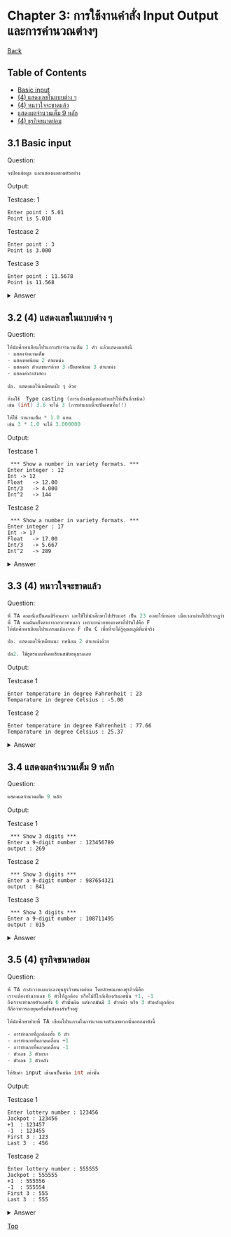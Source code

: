 # Chapter 3: การใช้งานคำสั่ง Input Output และการคำนวณต่างๆ

[Back](../README.md)

## Table of Contents

- [Basic input](#31-basic-input)
- [(4) แสดงเลขในแบบต่าง ๆ](#32-4-แสดงเลขในแบบต่าง-ๆ)
- [(4) หนาวใจจะขาดแล้ว](#33-4-หนาวใจจะขาดแล้ว)
- [แสดงผลจำนวนเต็ม 9 หลัก](#34-แสดงผลจำนวนเต็ม-9-หลัก)
- [(4) ธุรกิจขนาดย่อม](#35-4-ธุรกิจขนาดย่อม)

## 3.1 Basic input

Question:

```c
จงป้อนข้อมูล และแสดงผลตามตัวอย่าง
```

Output:

Testcase: 1

```
Enter point : 5.01
Point is 5.010
```

Testcase 2

```
Enter point : 3
Point is 3.000
```

Testcase 3

```
Enter point : 11.5678
Point is 11.568
```

<details>
<summary>Answer</summary>

[View](/Chapter%203/3-1.c)

```c
#include <stdio.h>

int main() {
  float num;
  printf("Enter point : ");
  scanf("%f", &num);
  printf("Point is %.3f", num);

  return 0;
}
```

</details>

## 3.2 (4) แสดงเลขในแบบต่าง ๆ

Question:

```c
ให้นักศึกษาเขียนโปรแกรมรับจำนวนเต็ม 1 ตัว แล้วแสดงผลดังนี้
- แสดงจำนวนเต็ม
- แสดงทศนิยม 2 ตำแหน่ง
- แสดงค่า ตัวเลขหารด้วย 3 เป็นทศนิยม 3 ตำแหน่ง
- แสดงค่ากำลังสอง

ปล. แสดงผลให้เหมือนเป๊ะ ๆ ด้วย

ห้ามใช้  Type casting (การแปลงชนิดของตัวแปรให้เป็นอีกชนิด)
เช่น (int) 3.6 จะได้ 3 (การทำแบบนี้จะปัดเศษทิ้ง!!)

ให้ใช้ จำนวนเต็ม * 1.0 แทน
เช่น 3 * 1.0 จะได้ 3.000000
```

Output:

Testcase 1

```
 *** Show a number in variety formats. ***
Enter integer : 12
Int	-> 12
Float	-> 12.00
Int/3	-> 4.000
Int^2	-> 144
```

Testcase 2

```
 *** Show a number in variety formats. ***
Enter integer : 17
Int	-> 17
Float	-> 17.00
Int/3	-> 5.667
Int^2	-> 289
```

<details>
<summary>Answer</summary>

[View](/Chapter%203/3-2.c)

```c
#include <stdio.h>

int main() {
  int num;
  printf(" *** Show a number in variety formats. ***\n");
  printf("Enter integer : ");
  scanf("%d", &num);
  printf("Int\t-> %d\n", num);
  printf("Float\t-> %.2f\n", num * 1.0);
  printf("Int/3\t-> %.3f\n", num / 3.0);
  printf("Int^2\t-> %d\n", num * num);

  return 0;
}
```

</details>

## 3.3 (4) หนาวใจจะขาดแล้ว

Question:

```c
พี่ TA คนหนึ่งเป็นคนขี้ร้อนมาก เลยใช้ให้นักศึกษาไปปรับแอร์ เป็น 23 องศาให้หน่อย เมื่อเวลาผ่านไปปรากฎว่า
พี่ TA คนนั้นแข็งตายจากอากาศหนาว เพราะหน่วยขององศาที่ปรับไปคือ F
ให้นักศึกษาเขียนโปรแกรมแปลงจาก F เป็น C เพื่อที่จะได้รู้อุณหภูมิที่แท้จริง

ปล. แสดงผลให้เหมือนนะ ทศนิยม 2 ตำแหน่งด้วย

ปล2. ใช้สูตรแบบที่เคยเรียนสมัยอนุบาลเลย
```

Output:

Testcase 1

```
Enter temperature in degree Fahrenheit : 23
Temparature in degree Celsius : -5.00
```

Testcase 2

```
Enter temperature in degree Fahrenheit : 77.66
Temparature in degree Celsius : 25.37
```

<details>
<summary>Answer</summary>

[View](/Chapter%203/3-3.c)

```c
#include <stdio.h>

int main() {
  float fahrenheit;
  printf("Enter temperature in degree Fahrenheit : ");
  scanf("%f", &fahrenheit);
  printf("Temparature in degree Celsius : %.2f", (fahrenheit - 32) * 5 / 9);

  return 0;
}
```

</details>

## 3.4 แสดงผลจำนวนเต็ม 9 หลัก

Question:

```c
แสดงผลจำนวนเต็ม 9 หลัก
```

Output:

Testcase 1

```
 *** Show 3 digits ***
Enter a 9-digit number : 123456789
output : 269
```

Testcase 2

```
 *** Show 3 digits ***
Enter a 9-digit number : 987654321
output : 841
```

Testcase 3

```
 *** Show 3 digits ***
Enter a 9-digit number : 108711495
output : 015
```

<details>
<summary>Answer</summary>

[View](/Chapter%203/3-4.c)

```c
#include <stdio.h>

int main() {
  char digi[10];
  printf(" *** Show 3 digits ***\n");
  printf("Enter a 9-digit number : ");
  scanf("%s", digi);
  printf("output : %c%c%c", digi[1], digi[5], digi[8]);

  return 0;
}
```

</details>

## 3.5 (4) ธุรกิจขนาดย่อม

Question:

```c
พี่ TA กำลังวางแผนจะลงทุนธุรกิจขนาดย่อม โดยลักษณะของธุรกิจนี้คือ
เราจะต้องทำนายเลข 6 ตัวให้่ถูกต้อง หรือไม่ก็ใกล้เคียงกับเลขนั้น +1, -1
ถึงเราจะทำนายตัวเลขทั้ง 6 ตัวนั้นผิด แต่หากมันมี 3 ตัวหน้า หรือ 3 ตัวหลังถูกต้อง
ก็ถือว่าการลงทุนครั้งนั้นยังคงสำเร็จอยู่

ให้นักศึกษาช่วยพี่ TA เขียนโปรแกรมในการแจกแจงตัวเลขพวกนั้นออกมาดังนี้

- การทำนายที่ถูกต้องทั้ง 6 ตัว
- การทำนายที่คลาดเคลื่อน +1
- การทำนายที่คลาดเคลื่อน -1
- ตัวเลข 3 ตัวแรก
- ตัวเลข 3 ตัวหลัง

ให้รับค่า input เข้ามาเป็นชนิด int เท่านั้น
```

Output:

Testcase 1

```
Enter lottery number : 123456
Jackpot	: 123456
+1	: 123457
-1	: 123455
First 3	: 123
Last 3	: 456
```

Testcase 2

```
Enter lottery number : 555555
Jackpot	: 555555
+1	: 555556
-1	: 555554
First 3	: 555
Last 3	: 555
```

<details>
<summary>Answer</summary>

[View](/Chapter%203/3-5.c)

```c
#include <stdio.h>

int main() {
  int num;
  printf("Enter lottery number : ");
  scanf("%d", &num);
  printf("Jackpot\t: %d\n", num);
  printf("+1\t: %d\n", num + 1);
  printf("-1\t: %d\n", num - 1);
  printf("First 3\t: %d\n", num / 1000);
  printf("Last 3\t: %d\n", num % 1000);

  return 0;
}
```

</details>

[Top](#chapter-3-การใช้งานคำสั่ง-input-output-และการคำนวณต่างๆ)
